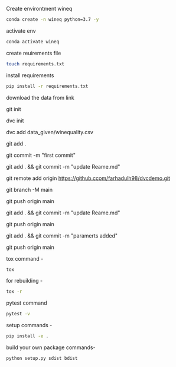 Create environtment wineq

```bash
conda create -n wineq python=3.7 -y
```

activate env
```bash
conda activate wineq
```

create reuirements file
```bash
touch requirements.txt
```

install requirements
```bash
pip install -r requirements.txt
```

download the data from link

git init

dvc init

dvc add data_given/winequality.csv

git add .

git commit -m "first commit"

git add . && git commit -m "update Reame.md"

git remote add origin https://github.ccom/farhadulh98/dvcdemo.git

git branch -M main

git push origin main

git add . && git commit -m "update Reame.md"

git push origin main

git add . && git commit -m "paramerts added"

git push origin main


tox command -
``` bash
tox
```

for rebuilding -
```bash
tox -r
```
pytest command
```bash
pytest -v
```

setup commands -
```bash
pip install -e .
```

build your own package commands-
```bash
python setup.py sdist bdist
```

